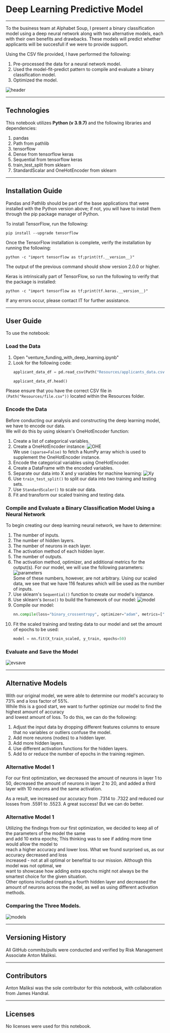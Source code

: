 # Deep Learning Predictive Model

---

To the business team at Alphabet Soup, I present a binary classification model using a deep neural network along with two alternative models, each with their own benefits and drawbacks. These models will predict whether applicants will be succesfull if we were to provide support.

Using the CSV file provided, I have performed the following:

1. Pre-processed the data for a neural network model.
2. Used the model-fit-predict pattern to compile and evaluate a binary classification model.
3. Optimized the model.

![header](https://github.com/antonmaliksi/FinTechModule13Challenge/blob/main/Readme%20Resources/VENTURE-CAPITAL-400x257.png)

---

## Technologies

This notebook utilizes **Python (v 3.9.7)** and the following libraries and dependencies:

1. pandas
2. Path from pathlib
3. tensorflow
4. Dense from tensorflow keras
5. Sequential from tensorflow keras
6. train_test_split from sklearn
7. StandardScalar and OneHotEncoder from sklearn

---

## Installation Guide
Pandas and Pathlib should be part of the base applications that were installed with the Python version above; if not, you will have to install them through the pip package manager of Python.

To install TensorFlow, run the following:

    
    pip install --upgrade tensorflow
    
    
Once the TensorFlow installation is complete, verify the installation by running the following:

    
    python -c "import tensorflow as tf;print(tf.__version__)"
    
  
The output of the previous command should show version 2.0.0 or higher.

Keras is intrinsically part of TensorFlow, so run the following to verify that the package is installed:

    
    python -c "import tensorflow as tf;print(tf.keras.__version__)"
    

If any errors occur, please contact IT for further assistance.

---

## User Guide

To use the notebook:

### Load the Data
1. Open "venture_funding_with_deep_learning.ipynb"
2. Look for the following code:
    ```python
    applicant_data_df = pd.read_csv(Path("Resources/applicants_data.csv"))

    applicant_data_df.head()
    ```
Please ensure that you have the correct CSV file in ```(Path("Resources/file.csv"))``` located within the Resources folder.

### Encode the Data
Before conducting our analysis and constructing the deep learning model, we have to encode our data. <br> We will do this by using sklearn's OneHotEncoder function:
1. Create a list of categorical variables.
2. Create a OneHotEncoder instance:
![OHE](https://github.com/antonmaliksi/FinTechModule13Challenge/blob/main/Readme%20Resources/OHE.PNG) <br>
We use ```(sparse=False)``` to fetch a NumPy array which is used to supplement the OneHotEncoder instance.
3. Encode the categorical variables using OneHotEncoder.
4. Create a DataFrame with the encoded variables.
5. Separate our data into X and y variables for machine learning:
![Xy](https://github.com/antonmaliksi/FinTechModule13Challenge/blob/main/Readme%20Resources/Xy.PNG)
6. Use ```train_test_split()``` to split our data into two training and testing sets.
7. Use ```StandardScaler()``` to scale our data.
8. Fit and transform our scaled training and testing data.

### Compile and Evaluate a Binary Classification Model Using a Neural Network
To begin creating our deep learning neural network, we have to determine:
1. The number of inputs.
2. The number of hidden layers.
3. The number of neurons in each layer.
4. The activation method of each hidden layer.
5. The number of outputs.
6. The activation method, optimizer, and additional metrics for the output(s).
For our model, we will use the following parameters: <br>
![parameters](https://github.com/antonmaliksi/FinTechModule13Challenge/blob/main/Readme%20Resources/parameters.PNG) <br>
Some of these numbers, however, are not arbitrary. Using our scaled data, we see that we have 116 features which will be used as the number of inputs.
7. Use sklearn's ```Sequential()``` function to create our model's instance.
8. Use sklearn's ```Dense()``` to build the framework of our model:
![model](https://github.com/antonmaliksi/FinTechModule13Challenge/blob/main/Readme%20Resources/model.PNG)
9. Compile our model:
    ```python
    nn.compile(loss="binary_crossentropy", optimizer="adam", metrics=["Accuracy"])
    ```
10. Fit the scaled training and testing data to our model and set the amount of epochs to be used:
    ```python
    model = nn.fit(X_train_scaled, y_train, epochs=50)
    ```

### Evaluate and Save the Model
![evsave](https://github.com/antonmaliksi/FinTechModule13Challenge/blob/main/Readme%20Resources/evsave.PNG)

---

## Alternative Models
With our original model, we were able to determine our model's accuracy to 73% and a loss factor of 55%. <br> While this is a good start, we want to further optimize our model to find the highest amount of accuracy <br> and lowest amount of loss. To do this, we can do the following:

1. Adjust the input data by dropping different features columns to ensure that no variables or outliers confuse the model.
2. Add more neurons (nodes) to a hidden layer.
3. Add more hidden layers.
4. Use different activation functions for the hidden layers.
5. Add to or reduce the number of epochs in the training regimen.

### Alternative Model 1
For our first optimization, we decreased the amount of neurons in layer 1 to 50, decreased the amount of neurons in layer 2 to 20, and added a third layer with 10 neurons and the same activation.

As a result, we increased our accuracy from .7314 to .7322 and reduced our losses from .5591 to .5523. A great success! But we can do better.

### Alternative Model 1
Utilizing the findings from our first optimization, we decided to keep all of the parameters of the model the same <br> and add 10 extra epochs; This thinking was to see if adding more time would allow the model to <br> reach a higher accuracy and lower loss. What we found surprised us, as our accuracy decreased and loss <br> increased - not at all optimal or benefitial to our mission. Although this model was not optimal, we <br> want to showcase how adding extra epochs might not always be the smartest choice for the given situation. <br> Other options included creating a fourth hidden layer and decreased the amount of neurons across the model, as well as using different activation methods.

### Comparing the Three Models.
![models](https://github.com/antonmaliksi/FinTechModule13Challenge/blob/main/Readme%20Resources/models.PNG)

---

## Versioning History
All GitHub commits/pulls were conducted and verified by Risk Management Associate Anton Maliksi.

---

## Contributors
Anton Maliksi was the sole contributor for this notebook, with collaboration from James Handral.

---

## Licenses
No licenses were used for this notebook.